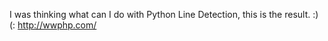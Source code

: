 I was thinking what can I do with Python Line Detection, this is the result.
:) 
(:
http://wwphp.com/